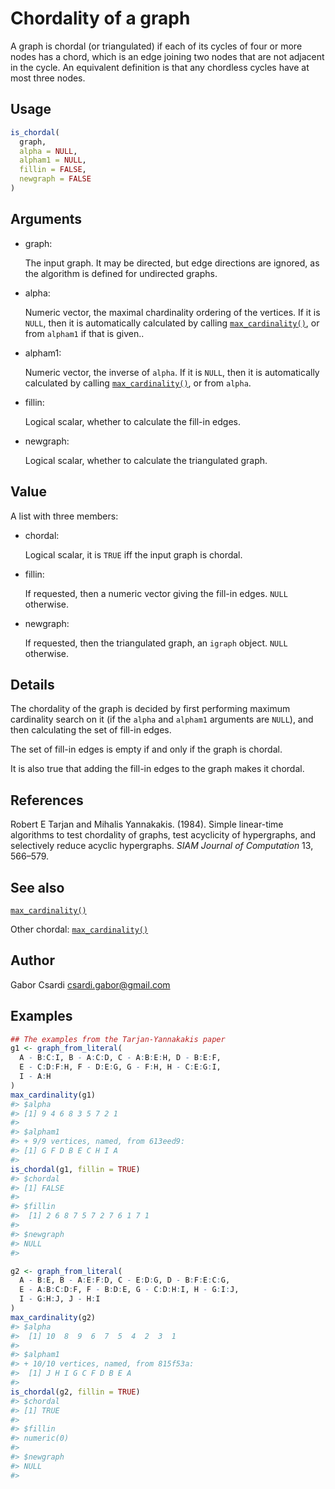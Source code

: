 # Chordality of a graph

A graph is chordal (or triangulated) if each of its cycles of four or
more nodes has a chord, which is an edge joining two nodes that are not
adjacent in the cycle. An equivalent definition is that any chordless
cycles have at most three nodes.

## Usage

``` r
is_chordal(
  graph,
  alpha = NULL,
  alpham1 = NULL,
  fillin = FALSE,
  newgraph = FALSE
)
```

## Arguments

- graph:

  The input graph. It may be directed, but edge directions are ignored,
  as the algorithm is defined for undirected graphs.

- alpha:

  Numeric vector, the maximal chardinality ordering of the vertices. If
  it is `NULL`, then it is automatically calculated by calling
  [`max_cardinality()`](https://r.igraph.org/reference/max_cardinality.md),
  or from `alpham1` if that is given..

- alpham1:

  Numeric vector, the inverse of `alpha`. If it is `NULL`, then it is
  automatically calculated by calling
  [`max_cardinality()`](https://r.igraph.org/reference/max_cardinality.md),
  or from `alpha`.

- fillin:

  Logical scalar, whether to calculate the fill-in edges.

- newgraph:

  Logical scalar, whether to calculate the triangulated graph.

## Value

A list with three members:

- chordal:

  Logical scalar, it is `TRUE` iff the input graph is chordal.

- fillin:

  If requested, then a numeric vector giving the fill-in edges. `NULL`
  otherwise.

- newgraph:

  If requested, then the triangulated graph, an `igraph` object. `NULL`
  otherwise.

## Details

The chordality of the graph is decided by first performing maximum
cardinality search on it (if the `alpha` and `alpham1` arguments are
`NULL`), and then calculating the set of fill-in edges.

The set of fill-in edges is empty if and only if the graph is chordal.

It is also true that adding the fill-in edges to the graph makes it
chordal.

## References

Robert E Tarjan and Mihalis Yannakakis. (1984). Simple linear-time
algorithms to test chordality of graphs, test acyclicity of hypergraphs,
and selectively reduce acyclic hypergraphs. *SIAM Journal of
Computation* 13, 566–579.

## See also

[`max_cardinality()`](https://r.igraph.org/reference/max_cardinality.md)

Other chordal:
[`max_cardinality()`](https://r.igraph.org/reference/max_cardinality.md)

## Author

Gabor Csardi <csardi.gabor@gmail.com>

## Examples

``` r
## The examples from the Tarjan-Yannakakis paper
g1 <- graph_from_literal(
  A - B:C:I, B - A:C:D, C - A:B:E:H, D - B:E:F,
  E - C:D:F:H, F - D:E:G, G - F:H, H - C:E:G:I,
  I - A:H
)
max_cardinality(g1)
#> $alpha
#> [1] 9 4 6 8 3 5 7 2 1
#> 
#> $alpham1
#> + 9/9 vertices, named, from 613eed9:
#> [1] G F D B E C H I A
#> 
is_chordal(g1, fillin = TRUE)
#> $chordal
#> [1] FALSE
#> 
#> $fillin
#>  [1] 2 6 8 7 5 7 2 7 6 1 7 1
#> 
#> $newgraph
#> NULL
#> 

g2 <- graph_from_literal(
  A - B:E, B - A:E:F:D, C - E:D:G, D - B:F:E:C:G,
  E - A:B:C:D:F, F - B:D:E, G - C:D:H:I, H - G:I:J,
  I - G:H:J, J - H:I
)
max_cardinality(g2)
#> $alpha
#>  [1] 10  8  9  6  7  5  4  2  3  1
#> 
#> $alpham1
#> + 10/10 vertices, named, from 815f53a:
#>  [1] J H I G C F D B E A
#> 
is_chordal(g2, fillin = TRUE)
#> $chordal
#> [1] TRUE
#> 
#> $fillin
#> numeric(0)
#> 
#> $newgraph
#> NULL
#> 
```
